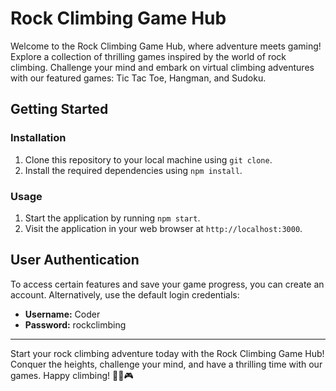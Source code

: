 # Rock Climbing Game Hub

Welcome to the Rock Climbing Game Hub, where adventure meets gaming! Explore a collection of thrilling games inspired by the world of rock climbing. Challenge your mind and embark on virtual climbing adventures with our featured games: Tic Tac Toe, Hangman, and Sudoku.

## Getting Started

### Installation

1. Clone this repository to your local machine using `git clone`.
2. Install the required dependencies using `npm install`.

### Usage

1. Start the application by running `npm start`.
2. Visit the application in your web browser at `http://localhost:3000`.

## User Authentication

To access certain features and save your game progress, you can create an account. Alternatively, use the default login credentials:

- **Username:** Coder
- **Password:** rockclimbing

---

Start your rock climbing adventure today with the Rock Climbing Game Hub! Conquer the heights, challenge your mind, and have a thrilling time with our games. Happy climbing! 🧗‍♂️🎮
